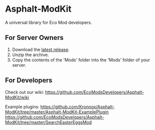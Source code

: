 # Asphalt-ModKit
A universal library for Eco Mod developers.

## For Server Owners
1. Download the [latest release](/releases/latest).
2. Unzip the archive.
3. Copy the contents of the 'Mods' folder into the 'Mods' folder of your server.

## For Developers
Check out our wiki: https://github.com/EcoModsDevelopers/Asphalt-ModKit/wiki

Example plugins:
https://github.com/Kronnox/Asphalt-ModKit/tree/master/Asphalt-ModKit-ExamplePlugin
https://github.com/EcoModsDevelopers/Asphalt-ModKit/tree/master/SearchEasterEggsMod
